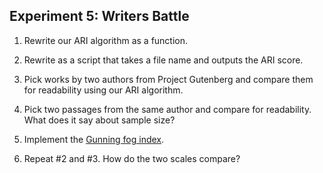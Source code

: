 ## Experiment 5: Writers Battle

1. Rewrite our ARI algorithm as a function.

2. Rewrite as a script that takes a file name and outputs the ARI score.

3. Pick works by two authors from Project Gutenberg and compare them for
readability using our ARI algorithm.

4. Pick two passages from the same author and compare for readability. What
does it say about sample size?

5. Implement the [Gunning fog
index](https://en.wikipedia.org/wiki/Gunning_fog_index).

6. Repeat #2 and #3. How do the two scales compare?
